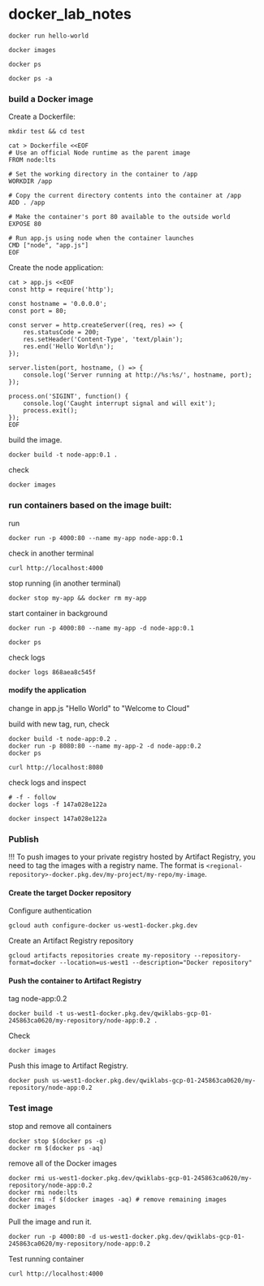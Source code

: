 # docker_lab_notes


```
docker run hello-world

docker images

docker ps

docker ps -a

```

### build a Docker image

Create a Dockerfile:
```
mkdir test && cd test

cat > Dockerfile <<EOF
# Use an official Node runtime as the parent image
FROM node:lts

# Set the working directory in the container to /app
WORKDIR /app

# Copy the current directory contents into the container at /app
ADD . /app

# Make the container's port 80 available to the outside world
EXPOSE 80

# Run app.js using node when the container launches
CMD ["node", "app.js"]
EOF
```

Create the node application:
```
cat > app.js <<EOF
const http = require('http');

const hostname = '0.0.0.0';
const port = 80;

const server = http.createServer((req, res) => {
    res.statusCode = 200;
    res.setHeader('Content-Type', 'text/plain');
    res.end('Hello World\n');
});

server.listen(port, hostname, () => {
    console.log('Server running at http://%s:%s/', hostname, port);
});

process.on('SIGINT', function() {
    console.log('Caught interrupt signal and will exit');
    process.exit();
});
EOF
```

build the image.
```
docker build -t node-app:0.1 .
```
check
```
docker images
```

### run containers based on the image built:

run
```
docker run -p 4000:80 --name my-app node-app:0.1
```

check in another terminal
```
curl http://localhost:4000
```

stop running (in another terminal)
```
docker stop my-app && docker rm my-app
```

start container in background
```
docker run -p 4000:80 --name my-app -d node-app:0.1

docker ps
```

check logs
```
docker logs 868aea8c545f
```

#### modify the application

change in app.js "Hello World" to "Welcome to Cloud"

build with new tag, run, check
```
docker build -t node-app:0.2 .
docker run -p 8080:80 --name my-app-2 -d node-app:0.2
docker ps

curl http://localhost:8080
```

check logs and inspect
```
# -f - follow
docker logs -f 147a028e122a

docker inspect 147a028e122a
```

### Publish

!!! To push images to your private registry hosted by Artifact Registry, you need to tag the images with a registry name.
The format is `<regional-repository>-docker.pkg.dev/my-project/my-repo/my-image`.

#### Create the target Docker repository

Configure authentication
```
gcloud auth configure-docker us-west1-docker.pkg.dev
```

Create an Artifact Registry repository
```
gcloud artifacts repositories create my-repository --repository-format=docker --location=us-west1 --description="Docker repository"
```

#### Push the container to Artifact Registry

tag node-app:0.2
```
docker build -t us-west1-docker.pkg.dev/qwiklabs-gcp-01-245863ca0620/my-repository/node-app:0.2 .
```

Check
```
docker images
```

Push this image to Artifact Registry.
```
docker push us-west1-docker.pkg.dev/qwiklabs-gcp-01-245863ca0620/my-repository/node-app:0.2
```




### Test image

stop and remove all containers
```
docker stop $(docker ps -q)
docker rm $(docker ps -aq)
```
remove all of the Docker images
```
docker rmi us-west1-docker.pkg.dev/qwiklabs-gcp-01-245863ca0620/my-repository/node-app:0.2
docker rmi node:lts
docker rmi -f $(docker images -aq) # remove remaining images
docker images
```

Pull the image and run it.
```
docker run -p 4000:80 -d us-west1-docker.pkg.dev/qwiklabs-gcp-01-245863ca0620/my-repository/node-app:0.2
```

Test running container
```
curl http://localhost:4000
```

